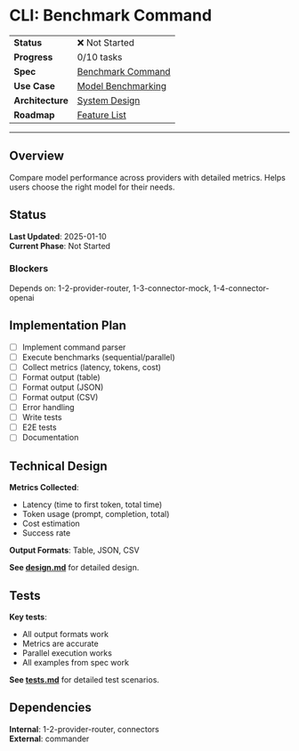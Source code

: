 # CLI: Benchmark Command

| | |
|---|---|
| **Status** | ❌ Not Started |
| **Progress** | 0/10 tasks |
| **Spec** | [Benchmark Command](../../../../../products/anygpt/specs/anygpt/cli/benchmark.md) |
| **Use Case** | [Model Benchmarking](../../../../../products/anygpt/cases/model-benchmarking.md) |
| **Architecture** | [System Design](../../architecture.md) |
| **Roadmap** | [Feature List](../../roadmap.md) |

---

## Overview

Compare model performance across providers with detailed metrics. Helps users choose the right model for their needs.

## Status

**Last Updated**: 2025-01-10  
**Current Phase**: Not Started

### Blockers
Depends on: 1-2-provider-router, 1-3-connector-mock, 1-4-connector-openai

## Implementation Plan

- [ ] Implement command parser
- [ ] Execute benchmarks (sequential/parallel)
- [ ] Collect metrics (latency, tokens, cost)
- [ ] Format output (table)
- [ ] Format output (JSON)
- [ ] Format output (CSV)
- [ ] Error handling
- [ ] Write tests
- [ ] E2E tests
- [ ] Documentation

## Technical Design

**Metrics Collected**:
- Latency (time to first token, total time)
- Token usage (prompt, completion, total)
- Cost estimation
- Success rate

**Output Formats**: Table, JSON, CSV

**See [design.md](./design.md)** for detailed design.

## Tests

**Key tests**:
- All output formats work
- Metrics are accurate
- Parallel execution works
- All examples from spec work

**See [tests.md](./tests.md)** for detailed test scenarios.

## Dependencies

**Internal**: 1-2-provider-router, connectors  
**External**: commander

